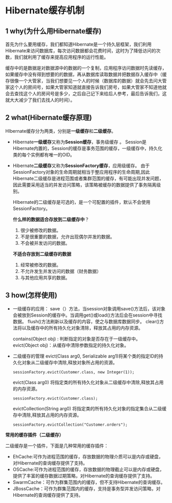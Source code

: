 # Hibernate缓存机制

## 1 why(为什么用Hibernate缓存)

首先为什么要用缓存，我们都知道Hibernate是一个持久层框架，我们利用Hibernate来访问数据库，每次访问数据都会花费时间，这时为了降低访问的次数，我们就利用了缓存来提高应用程序的运行性能。

缓存中的是数据是对数据源中的数据的一个复制，应用程序访问数据时先读缓存，如果缓存中没有得到想要的的数据，再从数据库读取数据并把数据存入缓存中（缓存很像一个大管家，当我们想要见一个人的时候（数据库的数据）就会先去问大管家这个人的房间号，如果大管家知道就直接告诉我们房号，如果大管家不知道他就会去查找这个人的房间号是多少，之后自己记下来给后人参考，最后告诉我们，这就大大减少了我们去找人的时间）。

## 2 what(Hibernate缓存原理)

HIbernate缓存分为两类，分别是**一级缓存**和**二级缓存**。

- Hibernate**一级缓存**又称为**Session缓存**，事务级缓存 。
  Session是Hibernate内置的，Session的缓存是事务范围的缓存，一级缓存中，持久化类的每个实例都有唯一的OID。

- Hibernate**二级缓存**又称为**SessionFactory缓存**，应用级缓存。
  由于SessionFactory对象的生命周期就相当于整应用程序的生命周期,因此Hibernate二级缓存是进程范围或者集群范围的缓存，有可能出现并发问题，因此需要采用适当的并发访问策略，该策略被缓存的数据提供了事务隔离级别。

  HIbernate的二级缓存是可选的，是一个可配置的插件，默认不会使用SessionFactory。

  **什么样的数据适合存放到二级缓存中**？

  1. 很少被修改的数据。
  2. 不是很重要的数据，允许出现偶尔并发的数据。
  3. 不会被并发访问的数据。

  **不适合存放到二级缓存的数据**

  1. 经常被修改的数据。
  2. 不允许发生并发访问的数据（财务数据）
  3. 与其他应用共享的数据。

## 3 how(怎样使用)

- 一级缓存的应用：
  save（）方法，当session对象调用save()方法后，该对象会被放到Session的缓存中。当调用get()或load()方法后会在session中寻找数据。
  flush()方法刷新以及缓存的内容，使之与数据库数据同步。
  clear()方法将以及缓存中的所有持久化对象清除，释放其占用的内存资源。

  contains(Object obj) : 判断指定的对象是否存在于一级缓存中。
  evict(Object obj)：从缓存中清除参数指定的持久化对象。

- 二级缓存的管理
  evict(Class arg0, Serializable arg1)将某个类的指定ID的持久化对象从二级缓存中清除,释放对象所占用的资源。

  ```
  sessionFactory.evict(Customer.class, new Integer(1));  
  ```

  evict(Class arg0)  将指定类的所有持久化对象从二级缓存中清除,释放其占用的内存资源。

  ```
  sessionFactory.evict(Customer.class);  
  ```

  evictCollection(String arg0)  将指定类的所有持久化对象的指定集合从二级缓存中清除,释放其占用的内存资源。

  ```
  sessionFactory.evictCollection("Customer.orders");  
  ```



**常用的缓存插件（二级缓存）**

二级缓存是一个插件，下面是几种常用的缓存插件：

- EhCache:可作为进程范围的缓存，存放数据的物理介质可以是内存或硬盘，对Hibernate的查询缓存提供了支持。
- OSCache:可作为进程范围的缓存，存放数据的物理截止可以是内存或硬盘，提供了丰富的缓存数据过期策略，对Hibernate的查询缓存提供了支持。
- SwarmCache：可作为群集范围内的缓存，但不支持Hibernate的查询缓存。
- JBossCache：可作为群集范围内的缓存，支持是事务型并发访问策略，对Hibernate的查询缓存提供了支持。
